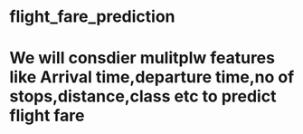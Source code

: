 # flight_fare_prediction
# We will consdier mulitplw features like Arrival time,departure time,no of stops,distance,class etc to predict flight fare

